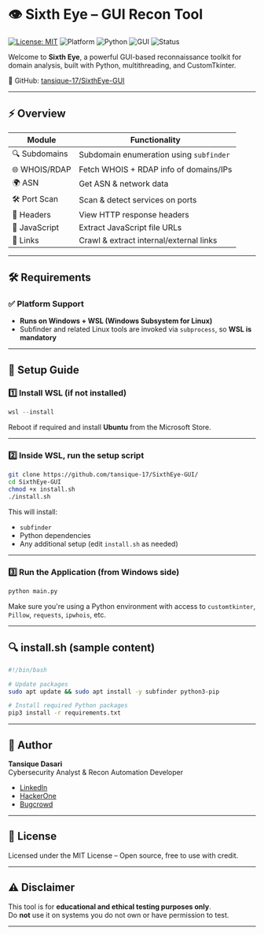 
# 👁 Sixth Eye – GUI Recon Tool

[![License: MIT](https://img.shields.io/badge/License-MIT-green.svg)](https://opensource.org/licenses/MIT)
![Platform](https://img.shields.io/badge/platform-Windows%20%7C%20WSL-blue)
![Python](https://img.shields.io/badge/python-3.8%2B-yellow)
![GUI](https://img.shields.io/badge/GUI-CustomTkinter-darkgreen)
![Status](https://img.shields.io/badge/status-active-brightgreen)

Welcome to **Sixth Eye**, a powerful GUI-based reconnaissance toolkit for domain analysis, built with Python, multithreading, and CustomTkinter.

🔗 GitHub: [tansique-17/SixthEye-GUI](https://github.com/tansique-17/SixthEye-GUI)

---

## ⚡ Overview

| Module        | Functionality                                 |
|---------------|-----------------------------------------------|
| 🔍 Subdomains | Subdomain enumeration using `subfinder`       |
| 🌐 WHOIS/RDAP | Fetch WHOIS + RDAP info of domains/IPs        |
| 🌍 ASN        | Get ASN & network data                        |
| 🛠 Port Scan  | Scan & detect services on ports               |
| 🧠 Headers    | View HTTP response headers                    |
| 📜 JavaScript | Extract JavaScript file URLs                 |
| 🔗 Links      | Crawl & extract internal/external links       |

---

## 🛠 Requirements

### ✅ Platform Support

- **Runs on Windows + WSL (Windows Subsystem for Linux)**
- Subfinder and related Linux tools are invoked via `subprocess`, so **WSL is mandatory**

---

## 🧰 Setup Guide

### 1️⃣ Install WSL (if not installed)

```powershell
wsl --install
```

Reboot if required and install **Ubuntu** from the Microsoft Store.

---

### 2️⃣ Inside WSL, run the setup script

```bash
git clone https://github.com/tansique-17/SixthEye-GUI/
cd SixthEye-GUI
chmod +x install.sh
./install.sh
```

This will install:
- `subfinder`
- Python dependencies
- Any additional setup (edit `install.sh` as needed)

---

### 3️⃣ Run the Application (from Windows side)

```bash
python main.py
```

Make sure you're using a Python environment with access to `customtkinter`, `Pillow`, `requests`, `ipwhois`, etc.

---

## 🔍 install.sh (sample content)

```bash
#!/bin/bash

# Update packages
sudo apt update && sudo apt install -y subfinder python3-pip

# Install required Python packages
pip3 install -r requirements.txt
```

---

## 🧠 Author

**Tansique Dasari**  
Cybersecurity Analyst & Recon Automation Developer  
- [LinkedIn](https://linkedin.com/in/tansique-dasari)  
- [HackerOne](https://hackerone.com/tansique-17)  
- [Bugcrowd](https://bugcrowd.com/tansique-17)

---

## 📄 License

Licensed under the MIT License – Open source, free to use with credit.

---

## ⚠️ Disclaimer

This tool is for **educational and ethical testing purposes only**.  
Do **not** use it on systems you do not own or have permission to test.

---
